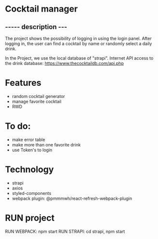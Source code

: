 # Cocktail manager
## ----- description ---
The project shows the possibility of logging in using the login panel. After logging in, the user can find a cocktail by name or randomly select a daily drink.

In the Project, we use the local database of "strapi". Internet API access to the drink database: https://www.thecocktaildb.com/api.php
# Features
 - random cocktail generator
 - manage favorite cocktail
 - RWD

# To do:
 - make error table
 - make more than one favorite drink
 - use Token's to login

# Technology
  - strapi
  - axios
  - styled-components
  - webpack plugin: @pmmmwh/react-refresh-webpack-plugin

# RUN project
  RUN WEBPACK:
  npm start
  RUN STRAPI:
  cd strapi, npm start
